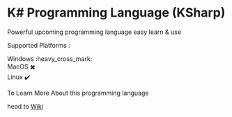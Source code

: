 # K# Programming Language (KSharp)

Powerful upcoming programming language easy learn & use

Supported Platforms :

Windows :heavy_cross_mark:
<br />
MacOS  ✖️
<br />
Linux :heavy_check_mark:

To Learn More About this programming language

head to [Wiki](https://github.com/syllicasoftware/KSharp-Language/wiki)

